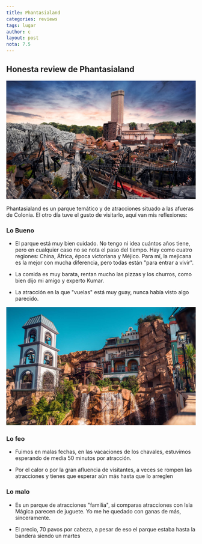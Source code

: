 ```yaml
---
title: Phantasialand
categories: reviews
tags: lugar
author: c
layout: post
nota: 7.5
---
```


## Honesta review de Phantasialand

![Panoramic view of Phantasialand theme park featuring dramatic roller coaster tracks weaving through a medieval-themed village, with a prominent tall tower structure in the background against a dramatic sunset sky, showcasing both thrilling rides and detailed themed architecture throughout the park landscape](../_assets/phantasialand.jpg)

Phantasialand es un parque temático y de atracciones situado a las afueras de Colonia. El otro día tuve el gusto de visitarlo, aquí van mis reflexiones:

### Lo Bueno

- El parque está muy bien cuidado. No tengo ni idea cuántos años tiene, pero en cualquier caso no se nota el paso del tiempo. Hay como cuatro regiones: China, África, época victoriana y Méjico. Para mí, la mejicana es la mejor con mucha diferencia, pero todas están "para entrar a vivir".

- La comida es muy barata, rentan mucho las pizzas y los churros, como bien dijo mi amigo y experto Kumar.

- La atracción en la que "vuelas" está muy guay, nunca había visto algo parecido.

![Vibrant Mexican-themed area at Phantasialand featuring colorful buildings with traditional architecture, decorative elements, and possibly water features set against rocky formations, showcasing the immersive themed environment described as the authors favorite area of the park](../_assets/phantasialand-mex.jpg)

### Lo feo

- Fuimos en malas fechas, en las vacaciones de los chavales, estuvimos esperando de media 50 minutos por atracción.

- Por el calor o por la gran afluencia de visitantes, a veces se rompen las atracciones y tienes que esperar aún más hasta que lo arreglen

### Lo malo

- Es un parque de atracciones "familia", si comparas atracciones con Isla Mágica parecen de juguete. Yo me he quedado con ganas de más, sinceramente.

- El precio, 70 pavos por cabeza, a pesar de eso el parque estaba hasta la bandera siendo un martes
